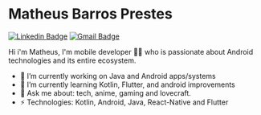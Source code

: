 # Matheus Barros Prestes
[![Linkedin Badge](https://img.shields.io/badge/-matheusprestes-blue?style=flat-square&logo=Linkedin&logoColor=white&link=https://www.linkedin.com/in/mbarros64/)](https://www.linkedin.com/in/danielobara/)
[![Gmail Badge](https://img.shields.io/badge/-barros.matheusprestes@gmail.com-c14438?style=flat-square&logo=Gmail&logoColor=white&link=mailto:barros.matheusprestes@gmail.com)](mailto:barros.matheusprestes@gmail.com) 

Hi i'm Matheus, I'm mobile developer 👨‍💻 who is passionate about Android technologies and its entire ecosystem. 

- 🔭 I’m currently working on Java and Android apps/systems
- 🌱 I’m currently learning Kotlin, Flutter, and android improvements
- 💬 Ask me about: tech, anime, gaming and lovecraft.
-  ⚡ Technologies: Kotlin, Android, Java, React-Native and Flutter
 
